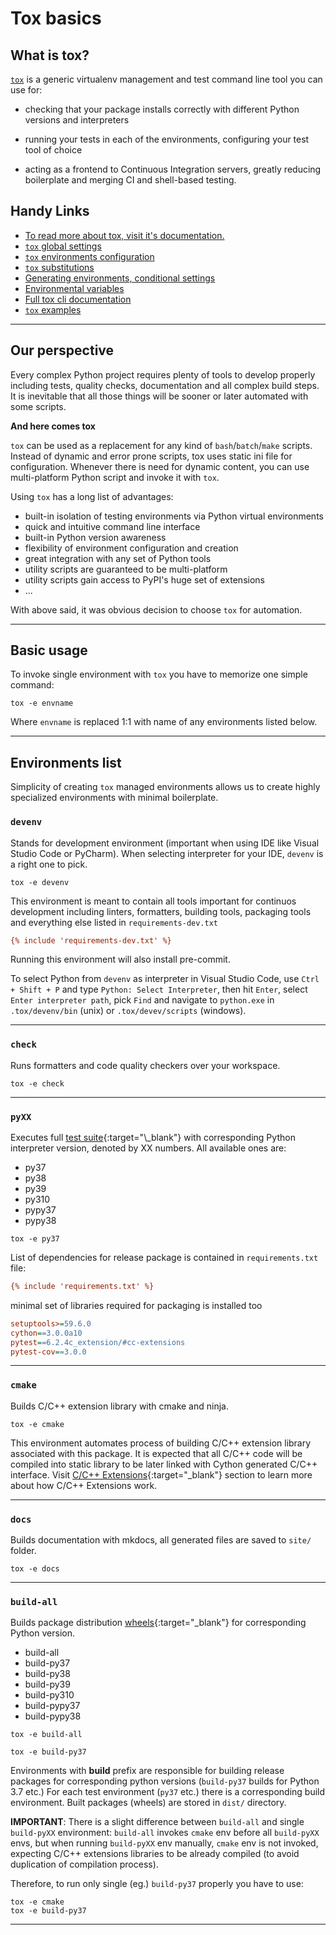 # Tox basics

## What is tox?

[`tox`](https://tox.wiki/en/latest/index.html) is a generic virtualenv
management and test command line tool you can use for:

-   checking that your package installs correctly with different Python versions
    and interpreters

-   running your tests in each of the environments, configuring your test tool of
    choice

-   acting as a frontend to Continuous Integration servers, greatly reducing
    boilerplate and merging CI and shell-based testing.

## Handy Links

-   [To read more about tox, visit it's documentation.](https://tox.wiki/en/latest/index.html)
-   [`tox` global settings](https://tox.wiki/en/latest/config.html#tox-global-settings)
-   [`tox` environments configuration](https://tox.wiki/en/latest/config.html#tox-environments)
-   [`tox` substitutions](https://tox.wiki/en/latest/config.html#substitutions)
-   [Generating environments, conditional settings](https://tox.wiki/en/latest/config.html#generating-environments-conditional-settings)
-   [Environmental variables](https://tox.wiki/en/latest/config.html#environment-variables)
-   [Full tox cli documentation](https://tox.wiki/en/latest/config.html#cli)
-   [`tox` examples](https://tox.wiki/en/latest/examples.html)

---

## Our perspective

Every complex Python project requires plenty of tools to develop properly
including tests, quality checks, documentation and all complex build steps. It
is inevitable that all those things will be sooner or later automated with some
scripts.

**And here comes tox**

`tox` can be used as a replacement for any kind of `bash`/`batch`/`make`
scripts. Instead of dynamic and error prone scripts, tox uses static ini file
for configuration. Whenever there is need for dynamic content, you can use
multi-platform Python script and invoke it with `tox`.

Using `tox` has a long list of advantages:

-   built-in isolation of testing environments via Python virtual environments
-   quick and intuitive command line interface
-   built-in Python version awareness
-   flexibility of environment configuration and creation
-   great integration with any set of Python tools
-   utility scripts are guaranteed to be multi-platform
-   utility scripts gain access to PyPI's huge set of extensions
-   ...

With above said, it was obvious decision to choose `tox` for automation.

---

## Basic usage

To invoke single environment with `tox` you have to memorize one simple
command:

```shell
tox -e envname
```

Where `envname` is replaced 1:1 with name of any environments listed below.

---

## Environments list

Simplicity of creating `tox` managed environments allows us to create highly
specialized environments with minimal boilerplate.

### `devenv`

Stands for development environment (important when using IDE like Visual Studio
Code or PyCharm). When selecting interpreter for your IDE, `devenv` is a right
one to pick.

```shell
tox -e devenv
```

This environment is meant to contain all tools important for continuos
development including linters, formatters, building tools, packaging tools and
everything else listed in `requirements-dev.txt`

```ini
{% include 'requirements-dev.txt' %}
```

Running this environment will also install pre-commit.

To select Python from `devenv` as interpreter in Visual Studio Code, use
`Ctrl + Shift + P` and type `Python: Select Interpreter`, then hit `Enter`,
select `Enter interpreter path`, pick `Find` and navigate to `python.exe` in
`.tox/devenv/bin` (unix) or `.tox/devev/scripts` (windows).

---

### `check`

Runs formatters and code quality checkers over your workspace.

```shell
tox -e check
```

---

### `pyXX`

Executes full
[test suite](https://en.wikipedia.org/wiki/Test_suite#:~:text=In%20software%20development%2C%20a%20test,some%20specified%20set%20of%20behaviours.){:target="\_blank"}
with corresponding Python interpreter version, denoted by XX numbers. All
available ones are:

-   py37
-   py38
-   py39
-   py310
-   pypy37
-   pypy38

```shell
tox -e py37
```

List of dependencies for release package is contained in `requirements.txt`
file:

```ini
{% include 'requirements.txt' %}
```

minimal set of libraries required for packaging is installed too

```ini
setuptools>=59.6.0
cython==3.0.0a10
pytest==6.2.4c_extension/#cc-extensions
pytest-cov==3.0.0
```

---

### `cmake`

Builds C/C++ extension library with cmake and ninja.

```shell
tox -e cmake
```

This environment automates process of building C/C++ extension library
associated with this package. It is expected that all C/C++ code will be
compiled into static library to be later linked with Cython generated C/C++
interface. Visit
[C/C++ Extensions](../c_extension/#cc-extensions){:target="\_blank"} section to
learn more about how C/C++ Extensions work.

---

### `docs`

Builds documentation with mkdocs, all generated files are saved to `site/`
folder.

```shell
tox -e docs
```

---

### `build-all`

Builds package distribution
[wheels](https://realpython.com/python-wheels/#what-is-a-python-wheel){:target="\_blank"}
for corresponding Python version.

-   build-all
-   build-py37
-   build-py38
-   build-py39
-   build-py310
-   build-pypy37
-   build-pypy38

```shell
tox -e build-all
```

```shell
tox -e build-py37
```

Environments with **build** prefix are responsible for building release
packages for corresponding python versions (`build-py37` builds for Python 3.7
etc.) For each test environment (`py37` etc.) there is a corresponding build
environment. Built packages (wheels) are stored in `dist/` directory.

**IMPORTANT**: There is a slight difference between `build-all` and single
`build-pyXX` environment: `build-all` invokes `cmake` env before all
`build-pyXX` envs, but when running `build-pyXX` env manually, `cmake` env is
not invoked, expecting C/C++ extensions libraries to be already compiled (to
avoid duplication of compilation process).

Therefore, to run only single (eg.) `build-py37` properly you have to use:

```shell
tox -e cmake
tox -e build-py37
```

---
